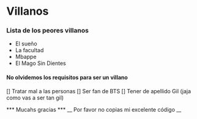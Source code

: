 # Villanos
### Lista de los peores villanos

* El sueño
* La facultad
* Mbappe
* El Mago Sin Dientes

#### No olvidemos los requisitos para ser un villano
[] Tratar mal a las personas
[] Ser fan de BTS
[] Tener de apellido Gil (jaja como vas a ser tan gil)

*** Mucahs gracias *** 
__ Por favor no copias mi excelente código __ 
